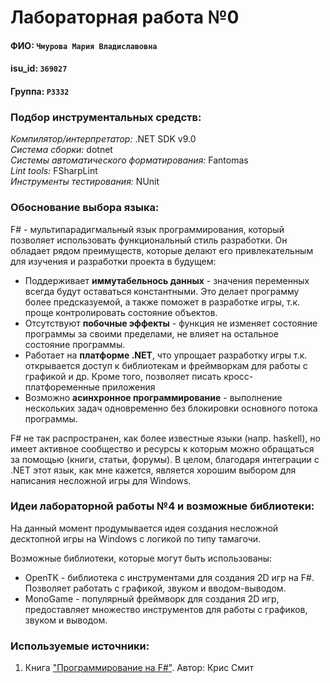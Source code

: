 # Лабораторная работа №0

#### ФИО: `Чмурова Мария Владиславовна`
#### isu_id: `369027`
#### Группа: `P3332`

### Подбор инструментальных средств: 

*Компилятор/интерпретатор:* .NET SDK v9.0 <br />
*Система сборки:* dotnet <br />
*Системы автоматического форматирования:* Fantomas <br />
*Lint tools:* FSharpLint <br />
*Инструменты тестирования:* NUnit <br />

### Обоснование выбора языка: 

F# - мультипарадигмальный язык программирования, который позволяет использовать функциональный стиль разработки. Он обладает рядом преимуществ, которые делают его привлекательным для изучения и разработки проекта в будущем: 

- Поддерживает **иммутабельнось данных** - значения переменных всегда будут оставаться константными. Это делает программу более предсказуемой, а также поможет в разработке игры, т.к. проще контролировать состояние объектов. 
- Отсутствуют **побочные эффекты** - функция не изменяет состояние программы за своими пределами, не влияет на остальное состояние программы.
- Работает на **платформе .NET**, что упрощает разработку игры т.к. открывается доступ к библиотекам и фреймворкам для работы с графикой и др. Кроме того, позволяет писать кросс-платфоременные приложения 
- Возможно **асинхронное программирование** - выполнение нескольких задач одновременно без блокировки основного потока программы. 

F# не так распространен, как более известные языки (напр. haskell), но имеет активное сообщество и ресурсы к которым можно обращаться за помощью (книги, статьи, форумы). В целом, благодаря интеграции с .NET этот язык, как мне кажется, является хорошим выбором для написания несложной игры для Windows. 

### Идеи лабораторной работы №4 и возможные библиотеки: 

На данный момент продумывается идея создания несложной десктопной игры на Windows с логикой по типу тамагочи.

Возможные библиотеки, которые могут быть использованы: 
- OpenTK - библиотека с инструментами для создания 2D игр на F#. Позволяет работать с графикой, звуком и вводом-выводом. 
- MonoGame - популярный фреймворк для создания 2D игр, предоставляет множество инструментов для работы с графиков, звуком и выводом. 

### Используемые источники: 

1. Книга ["Программирование на F#"](https://k0d.cc/storage/books/F/programmirovanie_na_f.pdf). Автор: Крис Смит
